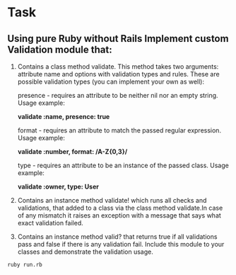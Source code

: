 # Task

## Using pure Ruby without Rails Implement custom Validation module that:

1. Contains a class method validate. This method takes two arguments: attribute
   name and options with validation types and rules. These are possible validation
   types (you can implement your own as well):

   presence - requires an attribute to be neither nil nor an empty string.
   Usage example:

   **validate :name, presence: true**

   format - requires an attribute to match the passed regular expression.
   Usage example:

   **validate :number, format: /A-Z{0,3}/**

   type - requires an attribute to be an instance of the passed class.
   Usage example:

   **validate :owner, type: User**

2. Contains an instance method validate! which runs all checks and validations,
   that added to a class via the class method validate.In case of any mismatch it raises
   an exception with a message that says what exact validation failed.
3. Contains an instance method valid? that returns true if all validations pass
   and false if there is any validation fail.
   Include this module to your classes and demonstrate the validation usage.

`ruby run.rb`
